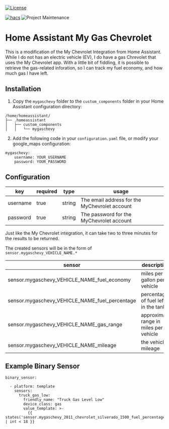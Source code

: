[![License](https://img.shields.io/badge/License-Apache%202.0-blue.svg)](LICENSE)

[![hacs][hacsbadge]](hacs)
![Project Maintenance][maintenance-shield]
# Home Assistant My Gas Chevrolet
This is a modification of the My Chevrolet Integration from Home Assistant.  While I do not has an electric vehicle (EV), I do have a gas Chrevolet that uses the My Chevrolet app.  With a little bit of fiddling, it is possible to retrieve the gas-related inforation, so I can track my fuel economy, and how much gas I have left.

## Installation
1. Copy the `mygaschevy` folder to the `custom_components` folder in your Home Assistant configuration directory:
```
/home/homeassistant/
├── .homeassistant
│   ├── custom_components
│   │   └── mygaschevy

```
2. Add the following code in your `configuration.yaml` file, or modify your google_maps configuration:
```
mygaschevy:
    username: YOUR_USERNAME
    password: YOUR_PASSWORD
```


## Configuration
| key              | required | type    | usage
|------------------|----------|---------|-----------------------------------------------|
| username         | true     | string  | The email address for the MyChevrolet account |
| password         | true     | string  | The password for the MyChevrolet account      |

Just like the My Chevrolet integration, it can take two to three minutes for the results to be returned.

The created sensors will be in the form of `sensor.mygaschevy_VEHICLE_NAME.*`

| sensor                                          | description                             |
|-------------------------------------------------|-----------------------------------------|
| sensor.mygaschevy_VEHICLE_NAME_fuel_economy     | miles per gallon per vehicle            |
| sensor.mygaschevy_VEHICLE_NAME_fuel_percentage  | percentage of fuel left in the tank     |
| sensor.mygaschevy_VEHICLE_NAME_gas_range        | approximate range in miles per vehicle  |
| sensor.mygaschevy_VEHICLE_NAME_mileage          | the vehicle mileage                     |

## Example Binary Sensor
```
binary_sensor:

  - platform: template
    sensors:
      truck_gas_low:
        friendly_name: "Truck Gas Level Low"
        device_class: gas
        value_template: >-
          {{ states('sensor.mygaschevy_2011_chevrolet_silverado_1500_fuel_percentage') | int < 18 }}
  ```
  [hacs]: https://github.com/custom-components/hacs
  [hacsbadge]: https://img.shields.io/badge/HACS-Custom-orange.svg?style=for-the-badge
  [maintenance-shield]: https://img.shields.io/badge/maintainer-dennyreiter-blue.svg?style=for-the-badge
